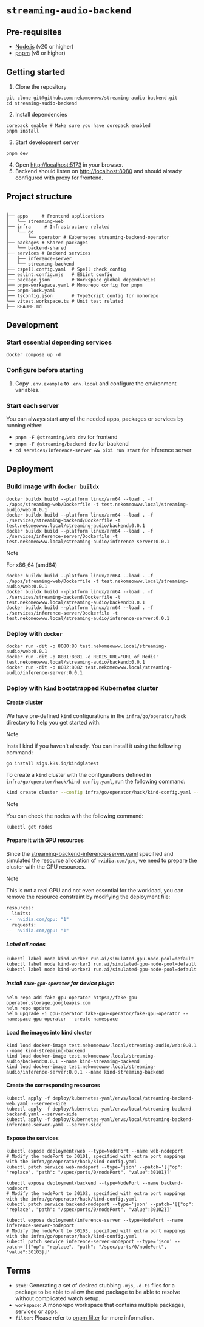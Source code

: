 # `streaming-audio-backend`

## Pre-requisites

- [Node.js](https://nodejs.org/en/) (v20 or higher)
- [pnpm](https://pnpm.io/) (v8 or higher)

## Getting started

1. Clone the repository

```shell
git clone git@github.com:nekomeowww/streaming-audio-backend.git
cd streaming-audio-backend
```

2. Install dependencies

```shell
corepack enable # Make sure you have corepack enabled
pnpm install
```

3. Start development server

```shell
pnpm dev
```

4. Open [http://localhost:5173](http://localhost:5173) in your browser.
5. Backend should listen on [http://localhost:8080](http://localhost:8080) and should already configured with proxy for frontend.

## Project structure

```shell
.
├── apps     # Frontend applications
│   └── streaming-web
├── infra     # Infrastructure related
│   └── go
│       └── operator # Kubernetes streaming-backend-operator
├── packages # Shared packages
│   └── backend-shared
├── services # Backend services
│   ├── inference-server
│   └── streaming-backend
├── cspell.config.yaml  # Spell check config
├── eslint.config.mjs   # ESLint config
├── package.json        # Workspace global dependencies
├── pnpm-workspace.yaml # Monorepo config for pnpm
├── pnpm-lock.yaml
├── tsconfig.json       # TypeScript config for monorepo
└── vitest.workspace.ts # Unit test related
├── README.md
```

## Development

### Start essential depending services

```shell
docker compose up -d
```

### Configure before starting

1. Copy `.env.example` to `.env.local` and configure the environment variables.

### Start each server

You can always start any of the needed apps, packages or services by running either:

- `pnpm -F @streaming/web dev` for frontend
- `pnpm -F @streaming/backend dev` for backend
- `cd services/inference-server && pixi run start` for inference server

## Deployment

### Build image with `docker buildx`

```shell
docker buildx build --platform linux/arm64 --load . -f ./apps/streaming-web/Dockerfile -t test.nekomeowww.local/streaming-audio/web:0.0.1
docker buildx build --platform linux/arm64 --load . -f ./services/streaming-backend/Dockerfile -t test.nekomeowww.local/streaming-audio/backend:0.0.1
docker buildx build --platform linux/arm64 --load . -f ./services/inference-server/Dockerfile -t test.nekomeowww.local/streaming-audio/inference-server:0.0.1
```

> [!NOTE]
>
> For x86_64 (amd64)
>
> ```
> docker buildx build --platform linux/arm64 --load . -f ./apps/streaming-web/Dockerfile -t test.nekomeowww.local/streaming-audio/web:0.0.1
> docker buildx build --platform linux/arm64 --load . -f ./services/streaming-backend/Dockerfile -t test.nekomeowww.local/streaming-audio/backend:0.0.1
> docker buildx build --platform linux/arm64 --load . -f ./services/inference-server/Dockerfile -t test.nekomeowww.local/streaming-audio/inference-server:0.0.1
> ```

### Deploy with `docker`

```shell
docker run -dit -p 8080:80 test.nekomeowww.local/streaming-audio/web:0.0.1
docker run -dit -p 8081:8081 -e REDIS_URL='URL of Redis' test.nekomeowww.local/streaming-audio/backend:0.0.1
docker run -dit -p 8082:8082 test.nekomeowww.local/streaming-audio/inference-server:0.0.1
```

### Deploy with `kind` bootstrapped Kubernetes cluster

#### Create cluster

We have pre-defined `kind` configurations in the `infra/go/operator/hack` directory to help you get started with.

> [!NOTE]
> Install kind if you haven't already. You can install it using the following command:
>
> ```shell
> go install sigs.k8s.io/kind@latest
> ```

To create a `kind` cluster with the configurations defined in `infra/go/operator/hack/kind-config.yaml`, run the following command:

```sh
kind create cluster --config infra/go/operator/hack/kind-config.yaml --name kind-streaming-backend
```

> [!NOTE]
>
> You can check the nodes with the following command:
>
> ```shell
> kubectl get nodes
> ```

#### Prepare it with GPU resources

Since the [streaming-backend-inference-server.yaml](./deploy/kubernetes-yaml/envs/local/streaming-backend-inference-server.yaml) specified and simulated the resource allocation of `nvidia.com/gpu`, we need to prepare the cluster with the GPU resources.

> [!NOTE]
>
> This is not a real GPU and not even essential for the workload, you can remove the resource constraint by modifying the deployment file:
>
> ```diff
> resources:
>   limits:
> --  nvidia.com/gpu: "1"
>   requests:
> --  nvidia.com/gpu: "1"
> ```

##### Label all nodes

```shell
kubectl label node kind-worker run.ai/simulated-gpu-node-pool=default
kubectl label node kind-worker2 run.ai/simulated-gpu-node-pool=default
kubectl label node kind-worker3 run.ai/simulated-gpu-node-pool=default
```

##### Install `fake-gpu-operator` for device plugin

```shell
helm repo add fake-gpu-operator https://fake-gpu-operator.storage.googleapis.com
helm repo update
helm upgrade -i gpu-operator fake-gpu-operator/fake-gpu-operator --namespace gpu-operator --create-namespace
```

#### Load the images into kind cluster

```shell
kind load docker-image test.nekomeowww.local/streaming-audio/web:0.0.1 --name kind-streaming-backend
kind load docker-image test.nekomeowww.local/streaming-audio/backend:0.0.1 --name kind-streaming-backend
kind load docker-image test.nekomeowww.local/streaming-audio/inference-server:0.0.1 --name kind-streaming-backend
```

#### Create the corresponding resources

```shell
kubectl apply -f deploy/kubernetes-yaml/envs/local/streaming-backend-web.yaml --server-side
kubectl apply -f deploy/kubernetes-yaml/envs/local/streaming-backend-backend.yaml --server-side
kubectl apply -f deploy/kubernetes-yaml/envs/local/streaming-backend-inference-server.yaml --server-side
```

#### Expose the services

```shell
kubectl expose deployment/web --type=NodePort --name web-nodeport
# Modify the nodePort to 30101, specified with extra port mappings with the infra/go/operator/hack/kind-config.yaml
kubectl patch service web-nodeport --type='json' --patch='[{"op": "replace", "path": "/spec/ports/0/nodePort", "value":30101}]'

kubectl expose deployment/backend --type=NodePort --name backend-nodeport
# Modify the nodePort to 30102, specified with extra port mappings with the infra/go/operator/hack/kind-config.yaml
kubectl patch service backend-nodeport --type='json' --patch='[{"op": "replace", "path": "/spec/ports/0/nodePort", "value":30102}]'

kubectl expose deployment/inference-server --type=NodePort --name inference-server-nodeport
# Modify the nodePort to 30103, specified with extra port mappings with the infra/go/operator/hack/kind-config.yaml
kubectl patch service inference-server-nodeport --type='json' --patch='[{"op": "replace", "path": "/spec/ports/0/nodePort", "value":30103}]'
```

## Terms

- `stub`: Generating a set of desired stubbing `.mjs`, `.d.ts` files for a package to be able to allow the end package to be able to resolve without complicated watch setup.
- `workspace`: A monorepo workspace that contains multiple packages, services or apps.
- `filter`: Please refer to [pnpm filter](https://pnpm.io/filtering) for more information.
